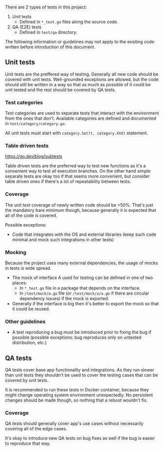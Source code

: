 
There are 2 types of tests in this project:
1. Unit tests
    * Defined in `*_test.go` files along the source code.
1. QA (E2E) tests
    * Defined in `test/qa` directory.

The following information or guidelines may not apply to the existing code written before introduction of this document.

## Unit tests

Unit tests are the preffered way of testing. Generally all new code should be covered with unit tests. Well-grounded exceptions are allowed, but the code should still be written in a way so that as much as possible of it could be unit tested and the rest should be covered by QA tests.

### Test categories

Test categories are used to separate tests that interact with the environment from the ones that don't. Available categories are defined and documented in `test/category/category.go`.

All unit tests must start with `category.Set(t, category.XXX)` statement.  

### Table driven tests

https://go.dev/blog/subtests

Table driven tests are the preferred way to test new functions as it's a convenient way to test all execution branches. On the other hand simple separate tests are okay too if that seems more convenient, but consider table driven ones if there's a lot of repeatability between tests.

### Coverage

The unit test coverage of newly written code should be >50%. That's just the mandatory bare minimum though, because generally it is expected that all of the code is covered. 

Possible exceptions:
* Code that integrates with the OS and external libraries (keep such code minimal and mock such integrations in other tests)

### Mocking

Because the project uses many external dependencies, the usage of mocks in tests is wide spread. 

* The mock of interface A used for testing can be defined in one of two places:
  * In `*_test.go` file in a package that depends on the interface.
  * In `/test/mock/a.go` file (or `/test/mock/a/a.go` if there are circular dependency issues) if the mock is exported.
* Generally if the interface is big then it's better to export the mock so that it could be reused.

### Other guidelines

* A test reproducing a bug must be introduced prior to fixing the bug if possible (possible exceptions: bug reproduces only on untested distribution, etc.)

## QA tests

QA tests cover base app functionality and integrations. As they run slower than unit tests they shouldn't be used to cover the testing cases that can be covered by unit tests.

It is recommended to run these tests in Docker container, because they might change operating system environment unexpectedly. No persistent changes should be made though, so nothing that a reboot wouldn't fix.

### Coverage

QA tests should generally cover app's use cases without necessarily covering all of the edge cases.

It's okay to introduce new QA tests on bug fixes as well if the bug is easier to reproduce that way.
